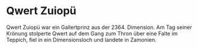 # Qwert Zuiopü
Qwert Zuiopü war ein Gallertprinz aus der 2364. Dimension. Am Tag seiner Krönung stolperte Qwert auf dem Gang zum Thron über eine Falte im Teppich, fiel in ein Dimensionsloch und landete in Zamonien.